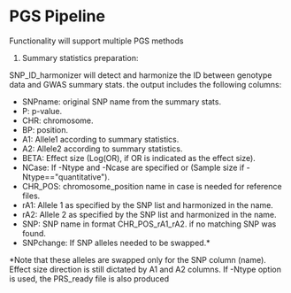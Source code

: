 # PGS Pipeline
Functionality will support multiple PGS methods

1. Summary statistics preparation:


SNP_ID_harmonizer will detect and harmonize the ID between genotype data and GWAS summary stats. the output includes the following columns:
  - SNPname: original SNP name from the summary stats.
  - P: p-value.
  - CHR: chromosome.
  - BP: position.
  - A1: Allele1 according to summary statistics.
  - A2: Allele2 according to summary statistics.
  - BETA: Effect size (Log(OR), if OR is indicated as the effect size).
  - NCase: If -Ntype and -Ncase are specified or (Sample size if -Ntype=="quantitative").
  - CHR_POS: chromosome_position name in case is needed for reference files.
  - rA1: Allele 1 as specified by the SNP list and harmonized in the name.
  - rA2: Allele 2 as specified by the SNP list and harmonized in the name.
  - SNP: SNP name in format CHR_POS_rA1_rA2. <NA> if no matching SNP was found.
  - SNPchange: If SNP alleles needed to be swapped.*

*Note that these alleles are swapped only for the SNP column (name). Effect size direction is still dictated by A1 and A2 columns.
If -Ntype option is used, the PRS_ready file is also produced
